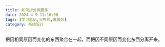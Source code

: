 ```yaml
---
title: 如何拆分微服务
date: 2024-4-9 11:16:00
tags: [学习笔记,分布式,微服务]
category: 系统设计
---
```




把因相同原因而变化的东西聚合在一起，而把因不同原因而变化东西分离开来。
